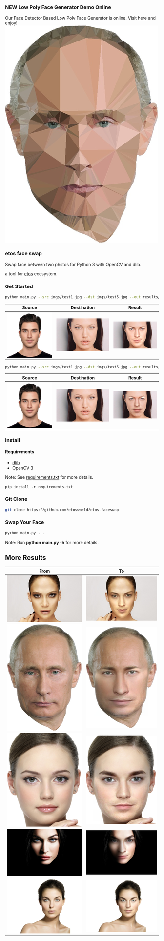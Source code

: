 

### NEW Low Poly Face Generator Demo Online  
 
Our Face Detector Based Low Poly Face Generator is online. Visit [here](http://polyface.etos.world) and enjoy!
![](imgs/polyface2.jpg)


### etos face swap
Swap face between two photos for Python 3 with OpenCV and dlib.

a tool for [etos](https://etos.world) ecosystem.

### Get Started
```sh
python main.py --src imgs/test1.jpg --dst imgs/test5.jpg --out results/output1_5.jpg --correct_color
```

| Source | Destination | Result |
| --- | --- | --- |
|![](imgs/test1.jpg) | ![](imgs/test5.jpg) | ![](results/output1_5.jpg) |

```sh
python main.py --src imgs/test1.jpg --dst imgs/test5.jpg --out results/output1_5_2d.jpg --correct_color --warp_2d
```

| Source | Destination | Result |
| --- | --- | --- |
|![](imgs/test1.jpg) | ![](imgs/test5.jpg) | ![](results/output1_5_2d.jpg) |

### Install
#### Requirements
* [dlib](http://dlib.net/)
* OpenCV 3

Note: See [requirements.txt](requirements.txt) for more details.
```
pip install -r requirements.txt
```
### Git Clone
```sh
git clone https://github.com/etosworld/etos-faceswap
```
### Swap Your Face
```sh
python main.py ...
```
Note: Run **python main.py -h** for more details.

## More Results
| From | To |
| --- | --- |
| ![](imgs/test2.jpg) | ![](results/output1_2.jpg) |
| ![](imgs/test3.jpg) | ![](results/output1_3.jpg) |
| ![](imgs/test4.jpg) | ![](results/output1_4.jpg) |
| ![](imgs/test9.jpg) | ![](results/output1_9.jpg) |
| ![](imgs/test7.jpg) | ![](results/output1_7.jpg) |
